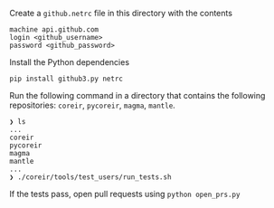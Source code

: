 Create a `github.netrc` file in this directory with the contents
```
machine api.github.com
login <github_username>
password <github_password>
```

Install the Python dependencies
```
pip install github3.py netrc
```

Run the following command in a directory that contains the following repositories:
`coreir`, `pycoreir`, `magma`, `mantle`.
```
❯ ls
...
coreir
pycoreir
magma
mantle
...
❯ ./coreir/tools/test_users/run_tests.sh
```

If the tests pass, open pull requests using `python open_prs.py`
